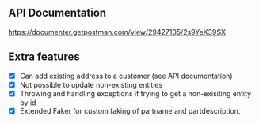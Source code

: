 ## API Documentation
https://documenter.getpostman.com/view/29427105/2s9YeK39SX

## Extra features
- [X] Can add existing address to a customer (see API documentation)
- [X] Not possible to update non-existing entities
- [X] Throwing and handling exceptions if trying to get a non-exisiting entity by id
- [X] Extended Faker for custom faking of partname and partdescription.
